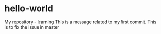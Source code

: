 # hello-world
My repository - learning
This is a message related to my first commit.
This is to fix the issue in master
